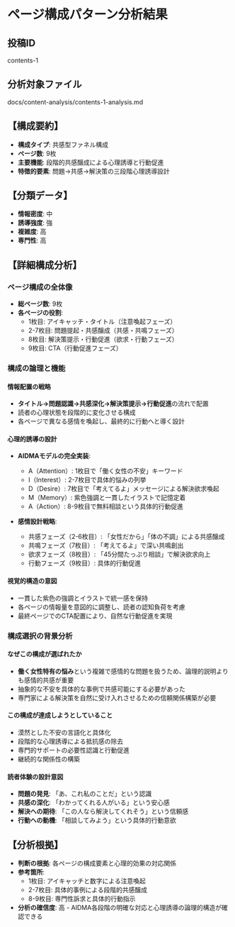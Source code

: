 # ページ構成パターン分析結果

## 投稿ID
contents-1

## 分析対象ファイル
docs/content-analysis/contents-1-analysis.md

## 【構成要約】
- **構成タイプ**: 共感型ファネル構成
- **ページ数**: 9枚
- **主要機能**: 段階的共感醸成による心理誘導と行動促進
- **特徴的要素**: 問題→共感→解決策の三段階心理誘導設計

## 【分類データ】
- **情報密度**: 中
- **誘導強度**: 強
- **複雑度**: 高
- **専門性**: 高

## 【詳細構成分析】

### ページ構成の全体像
- **総ページ数**: 9枚
- **各ページの役割**:
  - 1枚目: アイキャッチ・タイトル（注意喚起フェーズ）
  - 2-7枚目: 問題提起・共感醸成（共感・共鳴フェーズ）
  - 8枚目: 解決策提示・行動促進（欲求・行動フェーズ）
  - 9枚目: CTA（行動促進フェーズ）

### 構成の論理と機能

#### 情報配置の戦略
- **タイトル→問題認識→共感深化→解決策提示→行動促進**の流れで配置
- 読者の心理状態を段階的に変化させる構成
- 各ページで異なる感情を喚起し、最終的に行動へと導く設計

#### 心理的誘導の設計
- **AIDMAモデルの完全実装**: 
  - A（Attention）: 1枚目で「働く女性の不安」キーワード
  - I（Interest）: 2-7枚目で具体的悩みの列挙
  - D（Desire）: 7枚目で「考えてるよ」メッセージによる解決欲求喚起
  - M（Memory）: 紫色強調と一貫したイラストで記憶定着
  - A（Action）: 8-9枚目で無料相談という具体的行動促進

- **感情設計戦略**:
  - 共感フェーズ（2-6枚目）: 「女性だから」「体の不調」による共感醸成
  - 共鳴フェーズ（7枚目）: 「考えてるよ」で深い共鳴創出
  - 欲求フェーズ（8枚目）: 「45分間たっぷり相談」で解決欲求向上
  - 行動フェーズ（9枚目）: 具体的行動促進

#### 視覚的構造の意図
- 一貫した紫色の強調とイラストで統一感を保持
- 各ページの情報量を意図的に調整し、読者の認知負荷を考慮
- 最終ページでのCTA配置により、自然な行動促進を実現

### 構成選択の背景分析

#### なぜこの構成が選ばれたか
- **働く女性特有の悩み**という複雑で感情的な問題を扱うため、論理的説明よりも感情的共感が重要
- 抽象的な不安を具体的な事例で共感可能にする必要があった
- 専門家による解決策を自然に受け入れさせるための信頼関係構築が必要

#### この構成が達成しようとしていること
- 漠然とした不安の言語化と具体化
- 段階的な心理誘導による抵抗感の除去
- 専門的サポートの必要性認識と行動促進
- 継続的な関係性の構築

#### 読者体験の設計意図
- **問題の発見**: 「あ、これ私のことだ」という認識
- **共感の深化**: 「わかってくれる人がいる」という安心感
- **解決への期待**: 「この人なら解決してくれそう」という信頼感
- **行動への動機**: 「相談してみよう」という具体的行動意欲

## 【分析根拠】
- **判断の根拠**: 各ページの構成要素と心理的効果の対応関係
- **参考箇所**: 
  - 1枚目: アイキャッチと数字による注意喚起
  - 2-7枚目: 具体的事例による段階的共感醸成
  - 8-9枚目: 専門性訴求と具体的行動指示
- **分析の確信度**: 高 - AIDMA各段階の明確な対応と心理誘導の論理的構造が確認できる